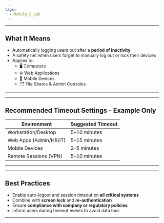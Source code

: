```yaml
---
tags:
  - Module_5_Sub
---
```

---
## What It Means

- Automatically logging users out after a **period of inactivity** 
- A safety net when users forget to manually log out or lock their devices
- Applies to:
    - 🖥️ Computers
    - 🌐 Web Applications
    - 📱 Mobile Devices
    - 🗂️ File Shares & Admin Consoles        

---


---
## Recommended Timeout Settings - Example Only
|Environment|Suggested Timeout|
|---|---|
|Workstation/Desktop|5–10 minutes|
|Web Apps (Admin/HR/IT)|5–15 minutes|
|Mobile Devices|2–5 minutes|
|Remote Sessions (VPN)|5–10 minutes|

---


---
## Best Practices

- Enable auto-logout and session timeout on **all critical systems**
- Combine with **screen lock** and **re-authentication**
- Ensure **compliance with company or regulatory policies**
- Inform users during timeout events to avoid data loss

---